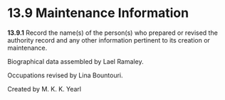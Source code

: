# 13.9 Maintenance Information

**13.9.1** Record the name(s) of the person(s) who prepared or revised the authority record and any other information pertinent to its creation or maintenance.

<p class="dacs-example">Biographical data assembled by Lael Ramaley.</p>

<p class="dacs-example">Occupations revised by Lina Bountouri.</p>

<p class="dacs-example">Created by M. K. K. Yearl</p>


